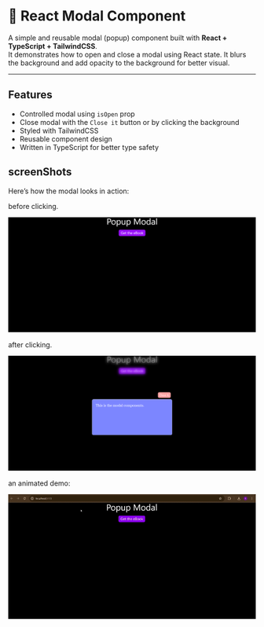 # 📌 React Modal Component

A simple and reusable modal (popup) component built with **React + TypeScript + TailwindCSS**.  
It demonstrates how to open and close a modal using React state. It blurs the background and add opacity to the background for better visual.

---

## Features

- Controlled modal using `isOpen` prop
- Close modal with the `Close it` button or by clicking the background
- Styled with TailwindCSS
- Reusable component design
- Written in TypeScript for better type safety

## screenShots

Here’s how the modal looks in action:


before clicking.

![Modal Screenshot](frontend/public/screenShots/Main.png)

after clicking.

![Modal Screenshot](frontend/public/screenShots/PopUp.png)

 an animated demo:

![Modal Demo](frontend/public/screenShots/LearningModal.gif)

